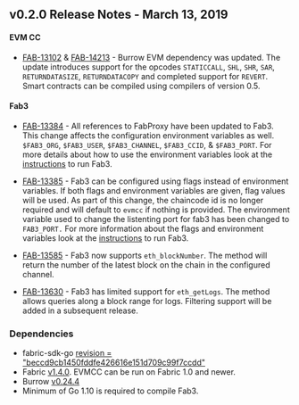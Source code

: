 ## v0.2.0 Release Notes - March 13, 2019

#### EVM CC
- [FAB-13102](https://jira.hyperledger.org/browse/FAB-13102) & [FAB-14213](https://jira.hyperledger.org/browse/FAB-14213) - Burrow EVM dependency was updated.
The update introduces support for the opcodes `STATICCALL`, `SHL`, `SHR`, `SAR`,
`RETURNDATASIZE`, `RETURNDATACOPY` and completed support for `REVERT`. Smart
contracts can be compiled using compilers of version 0.5.

#### Fab3
- [FAB-13384](https://jira.hyperledger.org/browse/FAB-13384) - All references to
FabProxy have been updated to Fab3. This change affects the configuration
environment variables as well. `$FAB3_ORG`, `$FAB3_USER`, `$FAB3_CHANNEL`,
`$FAB3_CCID`, & `$FAB3_PORT`. For more details about how to use the environment
variables look at the [instructions](https://github.com/hyperledger/fabric-chaincode-evm/blob/v0.2.0/README.md#running-fab3)
to run Fab3.

- [FAB-13385](https://jira.hyperledger.org/browse/FAB-13385) - Fab3 can be
configured using flags instead of environment variables. If both flags and
environment variables are given, flag values will be used. As part of this
change, the chaincode id is no longer required and will default to `evmcc` if
nothing is provided. The environment variable used to change the listenting port
for fab3 has been changed to `FAB3_PORT.` For more information about the flags
and environment variables look at the [instructions](https://github.com/hyperledger/fabric-chaincode-evm/blob/v0.2.0/README.md#running-fab3)
to run Fab3.

- [FAB-13585](https://jira.hyperledger.org/browse/FAB-13585) - Fab3 now supports
`eth_blockNumber`. The method will return the number of the latest block on the
chain in the configured channel.

- [FAB-13630](https://jira.hyperledger.org/browse/FAB-13630) - Fab3 has limited
support for `eth_getLogs`. The method allows queries along a block range for
logs. Filtering support will be added in a subsequent release.

### Dependencies
- fabric-sdk-go [revision = "beccd9cb1450fddfe426616e151d709c99f7ccdd"](https://github.com/hyperledger/fabric-sdk-go/tree/beccd9cb1450fddfe426616e151d709c99f7ccdd)
- Fabric [v1.4.0](https://github.com/hyperledger/fabric/releases/tag/v1.4.0). EVMCC can be run on Fabric 1.0 and newer.
- Burrow [v0.24.4](https://github.com/hyperledger/burrow/releases/tag/v0.24.4)
- Minimum of Go 1.10 is required to compile Fab3.
